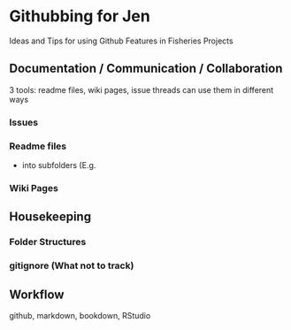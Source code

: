 # Githubbing for Jen
Ideas and Tips for using Github Features in Fisheries Projects




## Documentation / Communication / Collaboration

3 tools: readme files, wiki pages, issue threads
can use them in different ways


### Issues


### Readme files

* into subfolders (E.g.


### Wiki Pages




## Housekeeping


### Folder Structures


### gitignore (What not to track)



## Workflow

github, markdown, bookdown, RStudio







